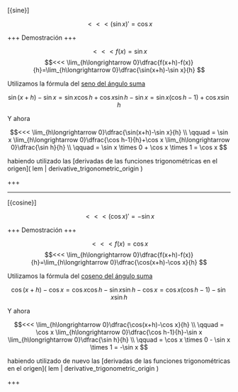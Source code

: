 [{sine}]

$$<<< (\sin x)'=\cos x $$

+++
Demostración
+++

$$<<< f(x)=\sin x $$
$$<<< 
\lim_{h\longrightarrow 0}\dfrac{f(x+h)-f(x)}{h}=\lim_{h\longrightarrow 0}\dfrac{\sin(x+h)-\sin x}{h}
$$  

Utilizamos la fórmula del [seno del ángulo suma]( TO-DO )

$$ \sin(x+h)-\sin x=\sin x\cos h + \cos x\sin h-\sin x=\sin x(\cos h -1)+ \cos x\sin h $$

Y ahora  

$$<<< 
\lim_{h\longrightarrow 0}\dfrac{\sin(x+h)-\sin x}{h}
\\ \qquad
= \sin x \lim_{h\longrightarrow 0}\dfrac{\cos h-1}{h}+\cos x \lim_{h\longrightarrow 0}\dfrac{\sin h}{h}
\\ \qquad
= \sin x \times 0 + \cos x \times 1 = \cos x
$$

habiendo utilizado las [derivadas de las funciones trigonométricas en el origen]( lem | derivative_trigonometric_origin )

+++

---
[{cosine}]

$$<<< (\cos x)'=-\sin x $$

+++
Demostración
+++

$$<<<f(x)=\cos x$$
$$<<< 
\lim_{h\longrightarrow 0}\dfrac{f(x+h)-f(x)}{h}=\lim_{h\longrightarrow 0}\dfrac{\cos(x+h)-\cos x}{h}
$$  

Utilizamos la fórmula del [coseno del ángulo suma]( TO-DO )

$$\cos(x+h)-\cos x=\cos x\cos h - \sin x\sin h-\cos x=\cos x(\cos h -1)- \sin x\sin h$$ 

Y ahora 

$$<<<
\lim_{h\longrightarrow 0}\dfrac{\cos(x+h)-\cos x}{h}
\\ \qquad
= \cos x \lim_{h\longrightarrow 0}\dfrac{\cos h-1}{h}-\sin x \lim_{h\longrightarrow 0}\dfrac{\sin h}{h}
\\ \qquad
= \cos x \times 0 - \sin x \times 1 = -\sin x
$$

habiendo utilizado de nuevo las [derivadas de las funciones trigonométricas en el origen]( lem | derivative_trigonometric_origin )

+++